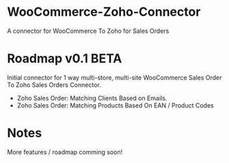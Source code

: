 # WooCommerce-Zoho-Connector
A connector for WooCommerce To Zoho for Sales Orders

# Roadmap v0.1 BETA
Initial connector for 1 way multi-store, multi-site WooCommerce Sales Order To Zoho Sales Orders Connector.
 - Zoho Sales Order: Matching Clients Based on Emails.
 - Zoho Sales Order: Matching Products Based On EAN / Product Codes
 
 # Notes
 More features / roadmap comming soon!
